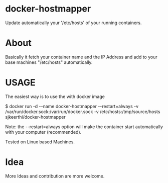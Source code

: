 # docker-hostmapper
Update automatically your '/etc/hosts' of your running containers.

# About
Basically it fetch your container name and the IP Address and add to your base machines "/etc/hosts" automatically.

# USAGE

The easiest way is to use the with docker image

$ docker run -d --name docker-hostmapper --restart=always -v /var/run/docker.sock:/var/run/docker.sock -v /etc/hosts:/tmp/source/hosts sjkeerthi/docker-hostmapper

Note: the --restart=always option will make the container start automatically with your computer (recommended).

Tested on Linux based Machines.

# Idea
More Ideas and contribution are more welcome.
